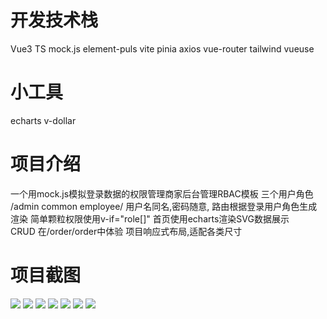 # 开发技术栈
Vue3 TS mock.js element-puls vite 
pinia axios  vue-router tailwind vueuse
# 小工具
echarts v-dollar 
# 项目介绍
  一个用mock.js模拟登录数据的权限管理商家后台管理RBAC模板
  三个用户角色 /admin common employee/   用户名同名,密码随意,
  路由根据登录用户角色生成渲染
  简单颗粒权限使用v-if="role[]"
  首页使用echarts渲染SVG数据展示  
  CRUD 在/order/order中体验
  项目响应式布局,适配各类尺寸
# 项目截图
  ![](/public/网页捕获_1-10-2023_203547_localhost.jpeg)
  ![](/public/网页捕获_1-10-2023_203638_localhost.jpeg)
  ![](/public/网页捕获_1-10-2023_205635_localhost.jpeg)
  ![](/public/网页捕获_1-10-2023_205646_localhost.jpeg)
  ![](/public/网页捕获_1-10-2023_21156_localhost.jpeg)
  ![](/public/网页捕获_1-10-2023_215731_localhost.jpeg)
  ![](/public/网页捕获_1-10-2023_21222_localhost.jpeg)
  
